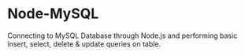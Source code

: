 # Node-MySQL
Connecting to MySQL Database through Node.js and performing basic insert, select, delete &amp; update queries on table.
